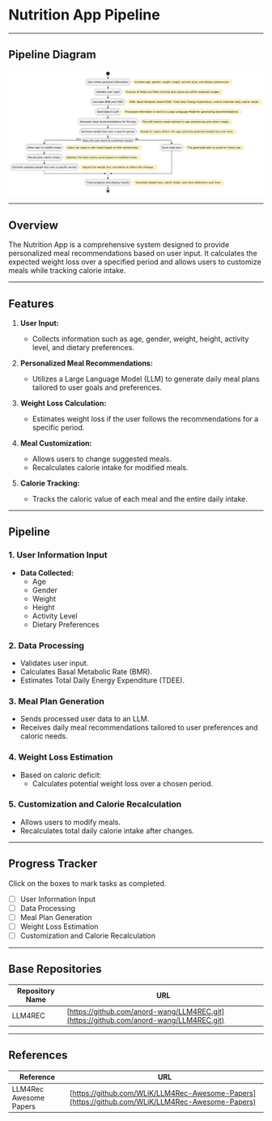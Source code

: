 # Nutrition App Pipeline

---

## Pipeline Diagram
![Pipeline-V1](assets/pipev1.png)

---

## Overview
The Nutrition App is a comprehensive system designed to provide personalized meal recommendations based on user input. It calculates the expected weight loss over a specified period and allows users to customize meals while tracking calorie intake.

---

## Features
1. **User Input:**
   - Collects information such as age, gender, weight, height, activity level, and dietary preferences.

2. **Personalized Meal Recommendations:**
   - Utilizes a Large Language Model (LLM) to generate daily meal plans tailored to user goals and preferences.

3. **Weight Loss Calculation:**
   - Estimates weight loss if the user follows the recommendations for a specific period.

4. **Meal Customization:**
   - Allows users to change suggested meals.
   - Recalculates calorie intake for modified meals.

5. **Calorie Tracking:**
   - Tracks the caloric value of each meal and the entire daily intake.

---

## Pipeline

### 1. User Information Input
- **Data Collected:**
  - Age
  - Gender
  - Weight
  - Height
  - Activity Level
  - Dietary Preferences

### 2. Data Processing
- Validates user input.
- Calculates Basal Metabolic Rate (BMR).
- Estimates Total Daily Energy Expenditure (TDEE).

### 3. Meal Plan Generation
- Sends processed user data to an LLM.
- Receives daily meal recommendations tailored to user preferences and caloric needs.

### 4. Weight Loss Estimation
- Based on caloric deficit:
  - Calculates potential weight loss over a chosen period.

### 5. Customization and Calorie Recalculation
- Allows users to modify meals.
- Recalculates total daily calorie intake after changes.

---

## Progress Tracker
Click on the boxes to mark tasks as completed.

- [ ] User Information Input
- [ ] Data Processing
- [ ] Meal Plan Generation
- [ ] Weight Loss Estimation
- [ ] Customization and Calorie Recalculation

---

## Base Repositories

| Repository Name | URL |
|-----------------|-----|
| LLM4REC         | [https://github.com/anord-wang/LLM4REC.git](https://github.com/anord-wang/LLM4REC.git) |

---

## References

| Reference | URL |
|-----------|-----|
| LLM4Rec Awesome Papers | [https://github.com/WLiK/LLM4Rec-Awesome-Papers](https://github.com/WLiK/LLM4Rec-Awesome-Papers) |
